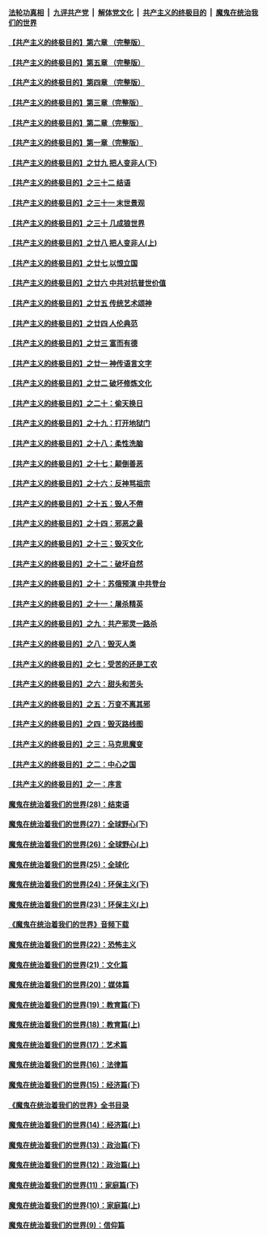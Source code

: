 

####  [法轮功真相](../../../../basic/blob/master/README.md?t=06291531) &nbsp;|&nbsp; [九评共产党](../../../../9ping.md/blob/master/README.md?t=06291531) &nbsp;|&nbsp; [解体党文化](../../../../jtdwh.md/blob/master/README.md?t=06291531)  &nbsp;|&nbsp; [共产主义的终极目的](../../../../gczydzjmd.md/blob/master/README.md?t=06291531) &nbsp;|&nbsp; [魔鬼在统治我们的世界](../../../../mgztzwmdsj.md/blob/master/README.md?t=06291531) 

#### [【共产主义的终极目的】第六章 （完整版）](../pages/nsc422/n11428913.md?t=06291531) 

#### [【共产主义的终极目的】第五章 （完整版）](../pages/nsc422/n11428912.md?t=06291531) 

#### [【共产主义的终极目的】第四章 （完整版）](../pages/nsc422/n11428907.md?t=06291531) 

#### [【共产主义的终极目的】第三章（完整版）](../pages/nsc422/n11428848.md?t=06291531) 

#### [【共产主义的终极目的】第二章（完整版）](../pages/nsc422/n11428831.md?t=06291531) 

#### [【共产主义的终极目的】第一章（完整版）](../pages/nsc422/n11417651.md?t=06291531) 

#### [【共产主义的终极目的】之廿九 把人变非人(下)](../pages/nsc422/n11344140.md?t=06291531) 

#### [【共产主义的终极目的】之三十二 结语](../pages/nsc422/n11360535.md?t=06291531) 

#### [【共产主义的终极目的】之三十一 末世景观](../pages/nsc422/n11351129.md?t=06291531) 

#### [【共产主义的终极目的】之三十 几成狼世界](../pages/nsc422/n11348280.md?t=06291531) 

#### [【共产主义的终极目的】之廿八 把人变非人(上)](../pages/nsc422/n11340492.md?t=06291531) 

#### [【共产主义的终极目的】之廿七 以恨立国](../pages/nsc422/n11336944.md?t=06291531) 

#### [【共产主义的终极目的】之廿六 中共对抗普世价值](../pages/nsc422/n11324785.md?t=06291531) 

#### [【共产主义的终极目的】之廿五 传统艺术颂神](../pages/nsc422/n11296396.md?t=06291531) 

#### [【共产主义的终极目的】之廿四 人伦典范](../pages/nsc422/n11296397.md?t=06291531) 

#### [【共产主义的终极目的】之廿三 富而有德](../pages/nsc422/n11283598.md?t=06291531) 

#### [【共产主义的终极目的】之廿一 神传语言文字](../pages/nsc422/n11263265.md?t=06291531) 

#### [【共产主义的终极目的】之廿二 破坏修炼文化](../pages/nsc422/n11245728.md?t=06291531) 

#### [【共产主义的终极目的】之二十：偷天换日](../pages/nsc422/n11238846.md?t=06291531) 

#### [【共产主义的终极目的】之十九：打开地狱门](../pages/nsc422/n11206376.md?t=06291531) 

#### [【共产主义的终极目的】之十八：柔性洗脑](../pages/nsc422/n11199994.md?t=06291531) 

#### [【共产主义的终极目的】之十七：颠倒善恶](../pages/nsc422/n11179782.md?t=06291531) 

#### [【共产主义的终极目的】之十六：反神骂祖宗](../pages/nsc422/n11166798.md?t=06291531) 

#### [【共产主义的终极目的】之十五：毁人不倦](../pages/nsc422/n11166792.md?t=06291531) 

#### [【共产主义的终极目的】之十四：邪恶之最](../pages/nsc422/n11150249.md?t=06291531) 

#### [【共产主义的终极目的】之十三：毁灭文化](../pages/nsc422/n11135227.md?t=06291531) 

#### [【共产主义的终极目的】之十二：破坏自然](../pages/nsc422/n11135214.md?t=06291531) 

#### [【共产主义的终极目的】之十：苏俄预演 中共登台](../pages/nsc422/n11118424.md?t=06291531) 

#### [【共产主义的终极目的】之十一：屠杀精英](../pages/nsc422/n11118442.md?t=06291531) 

#### [【共产主义的终极目的】之九：共产邪灵一路杀](../pages/nsc422/n11114139.md?t=06291531) 

#### [【共产主义的终极目的】之八：毁灭人类](../pages/nsc422/n11108503.md?t=06291531) 

#### [【共产主义的终极目的】之七：受苦的还是工农](../pages/nsc422/n11101809.md?t=06291531) 

#### [【共产主义的终极目的】之六：甜头和苦头](../pages/nsc422/n11096971.md?t=06291531) 

#### [【共产主义的终极目的】之五：万变不离其邪](../pages/nsc422/n11091285.md?t=06291531) 

#### [【共产主义的终极目的】之四：毁灭路线图](../pages/nsc422/n11086284.md?t=06291531) 

#### [【共产主义的终极目的】之三：马克思魔变](../pages/nsc422/n11061941.md?t=06291531) 

#### [【共产主义的终极目的】之二：中心之国](../pages/nsc422/n11047728.md?t=06291531) 

#### [【共产主义的终极目的】之一：序言](../pages/nsc422/n11086077.md?t=06291531) 

#### [魔鬼在统治着我们的世界(28)：结束语](../pages/nsc422/n10936246.md?t=06291531) 

#### [魔鬼在统治着我们的世界(27)：全球野心(下)](../pages/nsc422/n10928319.md?t=06291531) 

#### [魔鬼在统治着我们的世界(26)：全球野心(上)](../pages/nsc422/n10900318.md?t=06291531) 

#### [魔鬼在统治着我们的世界(25)：全球化](../pages/nsc422/n10788205.md?t=06291531) 

#### [魔鬼在统治着我们的世界(24)：环保主义(下)](../pages/nsc422/n10695307.md?t=06291531) 

#### [魔鬼在统治着我们的世界(23)：环保主义(上)](../pages/nsc422/n10688613.md?t=06291531) 

#### [《魔鬼在统治着我们的世界》音频下载](../pages/nsc422/n10635553.md?t=06291531) 

#### [魔鬼在统治着我们的世界(22)：恐怖主义](../pages/nsc422/n10614727.md?t=06291531) 

#### [魔鬼在统治着我们的世界(21)：文化篇](../pages/nsc422/n10597706.md?t=06291531) 

#### [魔鬼在统治着我们的世界(20)：媒体篇](../pages/nsc422/n10586579.md?t=06291531) 

#### [魔鬼在统治着我们的世界(19)：教育篇(下)](../pages/nsc422/n10564808.md?t=06291531) 

#### [魔鬼在统治着我们的世界(18)：教育篇(上)](../pages/nsc422/n10526970.md?t=06291531) 

#### [魔鬼在统治着我们的世界(17)：艺术篇](../pages/nsc422/n10499093.md?t=06291531) 

#### [魔鬼在统治着我们的世界(16)：法律篇](../pages/nsc422/n10485969.md?t=06291531) 

#### [魔鬼在统治着我们的世界(15)：经济篇(下)](../pages/nsc422/n10469975.md?t=06291531) 

#### [《魔鬼在统治着我们的世界》全书目录](../pages/nsc422/n10464261.md?t=06291531) 

#### [魔鬼在统治着我们的世界(14)：经济篇(上)](../pages/nsc422/n10457370.md?t=06291531) 

#### [魔鬼在统治着我们的世界(13)：政治篇(下)](../pages/nsc422/n10448270.md?t=06291531) 

#### [魔鬼在统治着我们的世界(12)：政治篇(上)](../pages/nsc422/n10444576.md?t=06291531) 

#### [魔鬼在统治着我们的世界(11)：家庭篇(下)](../pages/nsc422/n10440961.md?t=06291531) 

#### [魔鬼在统治着我们的世界(10)：家庭篇(上)](../pages/nsc422/n10435448.md?t=06291531) 

#### [魔鬼在统治着我们的世界(9)：信仰篇](../pages/nsc422/n10432159.md?t=06291531) 

